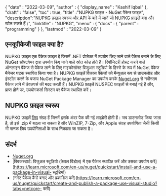 {
  "date" : "2022-03-09",
  "author" : {
    "display_name" : "Kashif Iqbal"
},
  "draft" : "false",
  "toc" : true,
  "title" :"NUPKG फ़ाइल - NuGet पैकेज फ़ाइल",
  "description":"NUPKG फ़ाइल स्वरूप और API के बारे में जानें जो NUPKG फ़ाइलें बना और खोल सकते हैं।",
  "linktitle" : "NUPKG",
  "menu" : {
    "docs" : {
      "parent" : "programming"
}
},
  "lastmod" : "2022-03-09"
}

## एनयूपीकेजी फाइल क्या है?

NUPKG फ़ाइल एक पैकेज फ़ाइल है जिसमें .NET प्रोजेक्ट में उपयोग किए जाने वाले पैकेज बनाने के लिए NuGet सॉफ़्टवेयर द्वारा उपयोग किए जाने वाले स्रोत कोड होते हैं। रिपॉजिटरी होस्ट करने वाले ऑनलाइन पैकेज से पैकेज लाने के लिए माइक्रोसॉफ्ट विजुअल स्टूडियो के हिस्से के रूप में NuGet पैकेज मैनेजर घटक स्थापित किया गया है। NUPKG फ़ाइलें विकास पैकेजों को मैन्युअल रूप से डाउनलोड और इंस्टॉल करने के बजाय NuGet Package Manager का उपयोग करके [Nuget.org](https://nuget.org) से नवीनतम पैकेज लाने में डेवलपर्स की मदद करती हैं। NUPKG फ़ाइलें NUSPEC फ़ाइलों से बनाई गई हैं और, प्राप्त होने पर, उपयोगकर्ता सिस्टम पर पैकेज स्थापित करें।

## NUPKG फ़ाइल स्वरूप

NUPKG फ़ाइलें [ज़िप](/hi/संपीड़न/ज़िप/) संग्रह हैं जिनमें इसके अंदर पैक की गई लाइब्रेरी होती हैं। जब डाउनलोड किया जाता है, तो इसे .zip में बदला जा सकता है और WinZIP, 7-Zip, और Apple संग्रह उपयोगिता जैसी किसी भी मानक ज़िप उपयोगिताओं के साथ निकाला जा सकता है।

## संदर्भ

* [Nuget.org](https://nuget.org)
* [क्विकस्टार्ट: विजुअल स्टूडियो (केवल विंडोज़) में एक पैकेज स्थापित करें और उसका उपयोग करें](https://learn.microsoft.com/en-us/nuget/quickstart/install-and-use-a-package-in-visual- स्टूडियो)
* [नगेट पैकेज कैसे बनाएं और प्रकाशित करें](https://learn.microsoft.com/en-us/nuget/quickstart/create-and-publish-a-package-use-visual-studio?tabs=netcore- क्ली)

